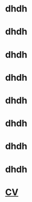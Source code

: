 # dhdh
# dhdh
# dhdh
# dhdh
# dhdh
# dhdh
# dhdh
# dhdh
# [CV](https://github.com/mcl868/mcl868.github.io/blob/master/CV.md)
